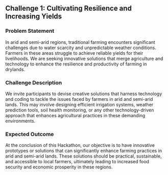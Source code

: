 ## **Challenge 1: Cultivating Resilience and Increasing Yields**

### **Problem Statement**

In arid and semi-arid regions, traditional farming encounters significant challenges due to water scarcity and unpredictable weather conditions. Farmers in these areas struggle to achieve reliable yields for their livelihoods. We are seeking innovative solutions that merge agriculture and technology to enhance the resilience and productivity of farming in drylands.

### **Challenge Description**

We invite participants to devise creative solutions that harness technology and coding to tackle the issues faced by farmers in arid and semi-arid lands. This may involve designing efficient irrigation systems, weather prediction tools, soil health monitoring, or any other technology-driven approach that enhances agricultural practices in these demanding environments.

### **Expected Outcome**

At the conclusion of this Hackathon, our objective is to have innovative prototypes or solutions that can significantly enhance farming practices in arid and semi-arid lands. These solutions should be practical, sustainable, and accessible to local farmers, ultimately leading to increased food security and economic prosperity in these regions.
